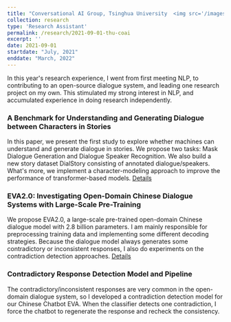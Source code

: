 ```yaml
---
title: "Conversational AI Group, Tsinghua University  <img src='/images/logos/coai.png' height='100' width='100'>"
collection: research
type: 'Research Assistant'
permalink: /research/2021-09-01-thu-coai
excerpt: ''
date: 2021-09-01
startdate: "July, 2021"
enddate: "March, 2022"
---
```


In this year's research experience, I went from first meeting NLP, to contributing to an open-source dialogue system, and leading one research project on my own. This stimulated my strong interest in NLP, and accumulated experience in doing research independently.

### A Benchmark for Understanding and Generating Dialogue between Characters in Stories

In this paper, we present the first study to explore whether machines can understand and generate dialogue in stories. We propose two tasks: Mask Dialogue Generation and Dialogue Speaker Recognition. We also build a new story dataset DialStory consisting of annotated dialogue/speakers. What's more, we implement a character-modeling approach to improve the performance of transformer-based models. [Details](https://yao-jz.github.io/publications/)

### EVA2.0: Investigating Open-Domain Chinese Dialogue Systems with Large-Scale Pre-Training

We propose EVA2.0, a large-scale pre-trained open-domain Chinese dialogue model with 2.8 billion parameters. I am mainly responsible for preprocessing training data and implementing some different decoding strategies. Because the dialogue model always generates some contradictory or inconsistent responses, I also do experiments on the contradiction detection approaches. [Details](https://yao-jz.github.io/publications/)

### Contradictory Response Detection Model and Pipeline

The contradictory/inconsistent responses are very common in the open-domain dialogue system, so I developed a contradiction detection model for our Chinese Chatbot EVA. When the classifier detects one contradiction, I force the chatbot to regenerate the response and recheck the consistency.
